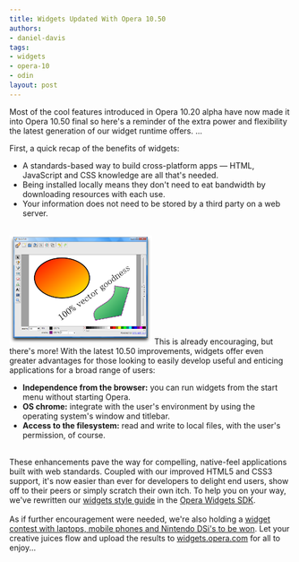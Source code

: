 ```yaml
---
title: Widgets Updated With Opera 10.50
authors:
- daniel-davis
tags:
- widgets
- opera-10
- odin
layout: post
---
```

<p>Most of the cool features introduced in Opera 10.20 alpha have now made it into Opera 10.50 final so here&#39;s a reminder of the extra power and flexibility the latest generation of our widget runtime offers. ... </p><!--more-->First, a quick recap of the benefits of widgets:<br/><ul class="bullets"><li>A standards-based way to build cross-platform apps — HTML, JavaScript and CSS knowledge are all that&#39;s needed.</li><li>Being installed locally means they don&#39;t need to eat bandwidth by downloading resources with each use.</li><li>Your information does not need to be stored by a third party on a web server.</li></ul><br/><span class='imgright'><img alt='' src='/blog/widgets-updated-with-opera-10-50/svg-edit_small.png' /></span> This is already encouraging, but there&#39;s more! With the latest 10.50 improvements, widgets offer even greater advantages for those looking to easily develop useful and enticing applications for a broad range of users:<br/><ul class="bullets"><li><strong>Independence from the browser:</strong> you can run widgets from the start menu without starting Opera.</li><li><strong>OS chrome:</strong> integrate with the user&#39;s environment by using the operating system&#39;s window and titlebar.</li><li><strong>Access to the filesystem:</strong> read and write to local files, with the user&#39;s permission, of course.</li></ul><br/>These enhancements pave the way for compelling, native-feel applications built with web standards. Coupled with our improved HTML5 and CSS3 support, it&#39;s now easier than ever for developers to delight end users, show off to their peers or simply scratch their own itch. To help you on your way, we&#39;ve rewritten our <a href="http://dev.opera.com/articles/view/opera-widgets-style-guide/" target="_blank">widgets style guide</a> in the <a href="http://dev.opera.com/articles/view/opera-widgets-sdk/" target="_blank">Opera Widgets SDK</a>.<br/><br/>As if further encouragement were needed, we&#39;re also holding a <a href="http://widgets.opera.com/contest/" target="_blank">widget contest with laptops, mobile phones and Nintendo DSi&#39;s to be won</a>. Let your creative juices flow and upload the results to <a href="http://widgets.opera.com/" target="_blank">widgets.opera.com</a> for all to enjoy...
